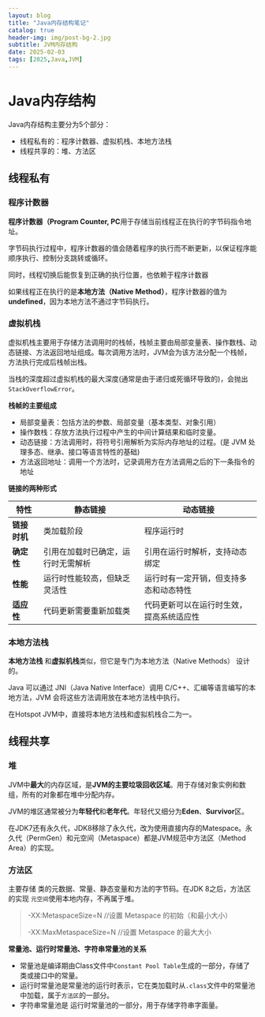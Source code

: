 ```yaml
---
layout: blog
title: "Java内存结构笔记"
catalog: true
header-img: img/post-bg-2.jpg
subtitle: JVM内存结构
date: 2025-02-03
tags: [2025,Java,JVM]
---
```


# Java内存结构
Java内存结构主要分为5个部分：
+ 线程私有的：程序计数器、虚拟机栈、本地方法栈
+ 线程共享的：堆、方法区

## 线程私有

### 程序计数器
**程序计数器（Program Counter, PC**用于存储当前线程正在执行的字节码指令地址。

字节码执行过程中，程序计数器的值会随着程序的执行而不断更新，以保证程序能顺序执行、控制分支跳转或循环。

同时，线程切换后能恢复到正确的执行位置，也依赖于程序计数器

如果线程正在执行的是**本地方法（Native Method）**，程序计数器的值为**undefined**，因为本地方法不通过字节码执行。

### 虚拟机栈
虚拟机栈主要用于存储方法调用时的栈帧，栈帧主要由局部变量表、操作数栈、动态链接、方法返回地址组成。每次调用方法时，JVM会为该方法分配一个栈帧，方法执行完成后栈帧出栈。

当栈的深度超过虚拟机栈的最大深度(通常是由于递归或死循环导致的)，会抛出`StackOverflowError`。

**栈帧的主要组成**
+ 局部变量表：包括方法的参数、局部变量（基本类型、对象引用）
+ 操作数栈：存放方法执行过程中产生的中间计算结果和临时变量。
+ 动态链接：方法调用时，将符号引用解析为实际内存地址的过程。(是 JVM 处理多态、继承、接口等语言特性的基础)
+ 方法返回地址：调用一个方法时，记录调用方在方法调用之后的下一条指令的地址

**链接的两种形式**

| 特性           | 静态链接                                                                 | 动态链接                                                                 |
| -------------- | ------------------------------------------------------------------------ | ------------------------------------------------------------------------ |
| **链接时机**   | 类加载阶段                                                               | 程序运行时                                                               |
| **确定性**     | 引用在加载时已确定，运行时无需解析                                       | 引用在运行时解析，支持动态绑定                                           |
| **性能**       | 运行时性能较高，但缺乏灵活性                                             | 运行时有一定开销，但支持多态和动态特性                                   |
| **适应性**     | 代码更新需要重新加载类                                                   | 代码更新可以在运行时生效，提高系统适应性                                 |


### 本地方法栈
**本地方法栈** 和**虚拟机栈**类似，但它是专门为本地方法（Native Methods） 设计的。

Java 可以通过 JNI（Java Native Interface）调用 C/C++、汇编等语言编写的本地方法，JVM 会将这些方法调用放在本地方法栈中执行。

在Hotspot JVM中，直接将本地方法栈和虚拟机栈合二为一。

## 线程共享

### 堆
JVM中**最大**的内存区域，是**JVM的主要垃圾回收区域**。用于存储对象实例和数组，所有的对象都在堆中分配内存。

JVM的堆区通常被分为**年轻代**和**老年代**。年轻代又细分为**Eden**、**Survivor**区。

在JDK7还有永久代，JDK8移除了永久代，改为使用直接内存的Matespace。永久代（PermGen）和元空间（Metaspace）都是JVM规范中方法区（Method Area）的实现。

### 方法区
主要存储 类的元数据、常量、静态变量和方法的字节码。在JDK 8之后，方法区的实现 `元空间`使用本地内存，不再属于堆。

> -XX:MetaspaceSize=N //设置 Metaspace 的初始（和最小大小）
>
> -XX:MaxMetaspaceSize=N //设置 Metaspace 的最大大小

**常量池、运行时常量池、字符串常量池的关系**

+ 常量池是编译期由Class文件中`Constant Pool Table`生成的一部分，存储了类或接口中的常量。
+ 运行时常量池是常量池的运行时表示，它在类加载时从`.class`文件中的常量池中加载，属于`方法区`的一部分。
+ 字符串常量池是 运行时常量池的一部分，用于存储字符串字面量。
